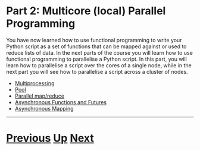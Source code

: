 # Part 2: Multicore (local) Parallel Programming

You have now learned how to use functional programming to write
your Python script as a set of functions that can be mapped
against or used to reduce lists of data. In the next parts of the 
course you will learn how to use functional programming
to parallelise a Python script. In this part, you will learn
how to parallelise a script over the cores of a single node, 
while in the next part you will see how to parallelise a script
across a cluster of nodes.

 * [Multiprocessing](multiprocessing.md)
 * [Pool](pool_part2.md)
 * [Parallel map/reduce](mapreduce_part2.md)
 * [Asynchronous Functions and Futures](futures_part2.md)
 * [Asynchronous Mapping](async_map.md)

***

# [Previous](README.md) [Up](README.md) [Next](multiprocessing.md)


 
